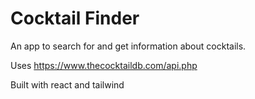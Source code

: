 # Cocktail Finder

An app to search for and get information about cocktails. 

Uses https://www.thecocktaildb.com/api.php

Built with react and tailwind
